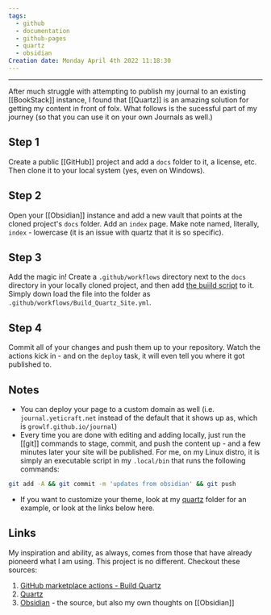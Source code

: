 ```yaml
---
tags:
  - github
  - documentation
  - github-pages
  - quartz
  - obsidian
Creation date: Monday April 4th 2022 11:18:30
---
```

---
After much struggle with attempting to publish my journal to an existing [[BookStack]] instance, I found that [[Quartz]] is an amazing solution for getting my content in front of folx.  What follows is the sucessful part of my journey (so that you can use it on your own Journals as well.)

## Step 1
Create a public [[GitHub]] project and add a `docs` folder to it, a license, etc.   Then clone it to your local system (yes, even on Windows).
## Step 2
Open your [[Obsidian]] instance and add a new vault that points at the cloned project's `docs` folder.  Add an `index` page.  Make note named, literally, `index` - lowercase (it is an issue with quartz that it is so specific).
## Step 3
Add the magic in! Create a `.github/workflows` directory next to the `docs` directory in your locally cloned project, and then add [the buiild script](https://raw.githubusercontent.com/growlf/journal/refs/heads/main/.github/workflows/Build_Quartz_Site.yml) to it.  Simply down load the file into the folder as `.github/workflows/Build_Quartz_Site.yml`.
## Step 4
Commit all of your changes and push them up to your repository.  Watch the actions kick in - and on the `deploy` task, it will even tell you where it got published to. 
## Notes
- You can deploy your page to a custom domain as well (i.e. `journal.yeticraft.net` instead of the default that it shows up as, which is `growlf.github.io/journal`)
- Every time you are done with editing and adding locally, just run the [[git]] commands to stage, commit, and push the content up - and a few minutes later your site will be published. For me, on my Linux distro, it is simply an executable script in my `.local/bin` that runs the following commands:
```bash
git add -A && git commit -m 'updates from obsidian' && git push
```

- If you want to customize your theme, look at my [quartz](https://github.com/growlf/journal/tree/main/.github/quartz) folder for an example, or look at the links below here.
## Links
My inspiration and ability, as always, comes from those that have already pioneerd what I am using.  This project is no different.  Checkout these sources:
1) [GitHub marketplace actions - Build Quartz](https://github.com/marketplace/actions/build-quartz-for-github-pages)
2) [Quartz](https://quartz.jzhao.xyz/)
3) [Obsidian](https://obsidian.md/download) - the source, but also my own thoughts on [[Obsidian]]